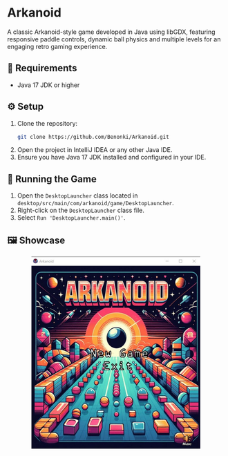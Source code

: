 # Arkanoid

A classic Arkanoid-style game developed in Java using libGDX, featuring responsive paddle controls, dynamic ball physics and multiple levels for an engaging retro gaming experience.

## 📝 Requirements

- Java 17 JDK or higher

## ⚙️ Setup

1. Clone the repository:
    ```bash
    git clone https://github.com/Benonki/Arkanoid.git
    ```
2. Open the project in IntelliJ IDEA or any other Java IDE.
3. Ensure you have Java 17 JDK installed and configured in your IDE.

## 🚀 Running the Game

1. Open the `DesktopLauncher` class located in `desktop/src/main/com/arkanoid/game/DesktopLauncher`.
2. Right-click on the `DesktopLauncher` class file.
3. Select `Run 'DesktopLauncher.main()'`.

## 🖼️ Showcase

<div align="center">
  <img src="https://github.com/Benonki/Portfolio/blob/main/StronaGlowna/sc/arkanoid.png" alt="Preview of My Project">
</div>
